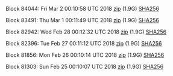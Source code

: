 Block 84044: Fri Mar  2 00:10:58 UTC 2018 [zip](https://dash-bootstrap.ams3.digitaloceanspaces.com/testnet/2018-03-02/bootstrap.dat.zip) (1.9G) [SHA256](https://dash-bootstrap.ams3.digitaloceanspaces.com/testnet/2018-03-02/sha256.txt)

Block 83491: Thu Mar  1 00:11:49 UTC 2018 [zip](https://dash-bootstrap.ams3.digitaloceanspaces.com/testnet/2018-03-01/bootstrap.dat.zip) (1.9G) [SHA256](https://dash-bootstrap.ams3.digitaloceanspaces.com/testnet/2018-03-01/sha256.txt)

Block 82942: Wed Feb 28 00:12:32 UTC 2018 [zip](https://dash-bootstrap.ams3.digitaloceanspaces.com/testnet/2018-02-28/bootstrap.dat.zip) (1.9G) [SHA256](https://dash-bootstrap.ams3.digitaloceanspaces.com/testnet/2018-02-28/sha256.txt)

Block 82396: Tue Feb 27 00:11:12 UTC 2018 [zip](https://dash-bootstrap.ams3.digitaloceanspaces.com/testnet/2018-02-27/bootstrap.dat.zip) (1.9G) [SHA256](https://dash-bootstrap.ams3.digitaloceanspaces.com/testnet/2018-02-27/sha256.txt)

Block 81856: Mon Feb 26 00:10:14 UTC 2018 [zip](https://dash-bootstrap.ams3.digitaloceanspaces.com/testnet/2018-02-26/bootstrap.dat.zip) (1.9G) [SHA256](https://dash-bootstrap.ams3.digitaloceanspaces.com/testnet/2018-02-26/sha256.txt)

Block 81303: Sun Feb 25 00:10:07 UTC 2018 [zip](https://dash-bootstrap.ams3.digitaloceanspaces.com/testnet/2018-02-25/bootstrap.dat.zip) (1.9G) [SHA256](https://dash-bootstrap.ams3.digitaloceanspaces.com/testnet/2018-02-25/sha256.txt)
